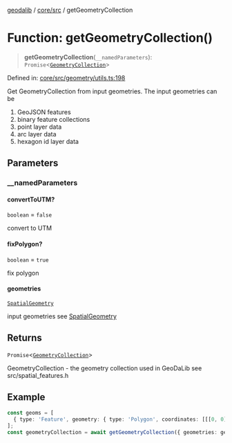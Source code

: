 [geodalib](../../../modules.md) / [core/src](../index.md) / getGeometryCollection

# Function: getGeometryCollection()

> **getGeometryCollection**(`__namedParameters`): `Promise`\<[`GeometryCollection`](../classes/GeometryCollection.md)\>

Defined in: [core/src/geometry/utils.ts:198](https://github.com/GeoDaCenter/geoda-lib/blob/3f9453a08cf3d7f96b1a0d65d18359804129d8d2/js/packages/core/src/geometry/utils.ts#L198)

Get GeometryCollection from input geometries. The input geometries can be
1. GeoJSON features
2. binary feature collections
3. point layer data
4. arc layer data
5. hexagon id layer data

## Parameters

### \_\_namedParameters

#### convertToUTM?

`boolean` = `false`

convert to UTM

#### fixPolygon?

`boolean` = `true`

fix polygon

#### geometries

[`SpatialGeometry`](../type-aliases/SpatialGeometry.md)

input geometries see [SpatialGeometry](../type-aliases/SpatialGeometry.md)

## Returns

`Promise`\<[`GeometryCollection`](../classes/GeometryCollection.md)\>

GeometryCollection - the geometry collection used in GeoDaLib see src/spatial_features.h

## Example

```ts
const geoms = [
  { type: 'Feature', geometry: { type: 'Polygon', coordinates: [[[0, 0], [1, 0], [1, 1], [0, 1], [0, 0]]] }, properties: { index: 0 } },
];
const geometryCollection = await getGeometryCollection({ geometries: geoms });
```
